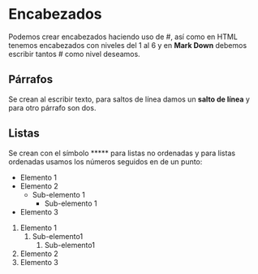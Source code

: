 # Encabezados



Podemos crear encabezados haciendo uso de #, así como en HTML tenemos encabezados con niveles del 1 al 6 y en **Mark Down** debemos escribir tantos # como nivel deseamos.



## Párrafos



Se crean al escribir texto, para saltos de línea damos un **salto de línea** y para otro párrafo son dos.



## Listas



Se crean con el símbolo ***** para listas no ordenadas y para listas ordenadas usamos los números seguidos en de un punto:



- Elemento 1
- Elemento 2
  - Sub-elemento 1
    - Sub-elemento 1
- Elemento 3



1. Elemento 1
   1. Sub-elemento1
      1. Sub-elemento1
2. Elemento 2
3. Elemento 3


